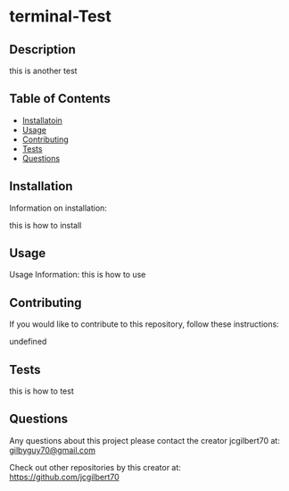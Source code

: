 
  # terminal-Test
  

  
  
 
  ## Description
  this is another test
  
 
  ## Table of Contents
  - [Installatoin](#installation)
  - [Usage](#usage)
  - [Contributing](#contributing)
  - [Tests](#tests)
  - [Questions](#questions)
  
 
  ## Installation
  

  Information on installation: 
  

  this is how to install
  
 
  ## Usage
  
 
  Usage Information: 
 this is how to use
 
 
  ## Contributing
  

  If you would like to contribute to this repository, follow these instructions: 
  

  undefined
  
 
  ## Tests
  this is how to test
  
 
  ## Questions
  Any questions about this project please contact the creator jcgilbert70 at:
  gilbyguy70@gmail.com
  

  Check out other repositories by this creator at: https://github.com/jcgilbert70
  

  
  
 
  

  
